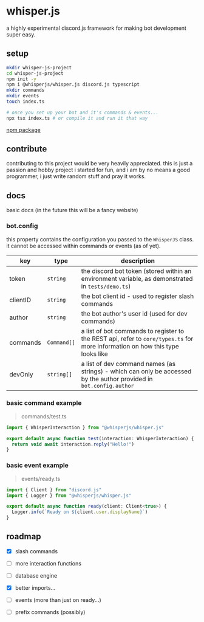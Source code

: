 # whisper.js

a highly experimental discord.js framework for making bot development super easy.

## setup

```bash
mkdir whisper-js-project
cd whisper-js-project
npm init -y
npm i @whisperjs/whisper.js discord.js typescript
mkdir commands
mkdir events
touch index.ts

# once you set up your bot and it's commands & events...
npx tsx index.ts # or compile it and run it that way
```

[npm package](https://www.npmjs.com/package/@whisperjs/whisper.js)

## contribute

contributing to this project would be very heavily appreciated. this is just a passion and hobby project i started for fun, and i am by no means a good programmer, i just write random stuff and pray it works.

## docs

basic docs (in the future this will be a fancy website)

### bot.config

this property contains the configuration you passed to the `WhisperJS` class. it cannot be accessed within commands or events (as of yet).

| key   | type        | description          |
|-------|-------------|----------------------|
| token  | `string`      | the discord bot token (stored within an environment variable, as demonstrated in `tests/demo.ts`) |
| clientID   | `string`         | the bot client id - used to register slash commands   |
| author | `string`      | the bot author's user id (used for dev commands)     |
| commands | `Command[]`      | a list of bot commands to register to the REST api, refer to `core/types.ts` for more information on how this type looks like |
| devOnly | `string[]`      | a list of dev command names (as strings) - which can only be accessed by the author provided in `bot.config.author`     |

### basic command example

> commands/test.ts
```ts
import { WhisperInteraction } from "@whisperjs/whisper.js"

export default async function test(interaction: WhisperInteraction) {
  return void await interaction.reply("Hello!")
}
```

### basic event example

> events/ready.ts
```ts
import { Client } from "discord.js"
import { Logger } from "@whisperjs/whisper.js"

export default async function ready(client: Client<true>) {
  Logger.info(`Ready on ${client.user.displayName}`)
}
```

## roadmap

- [x] slash commands

- [ ] more interaction functions

- [ ] database engine

- [x] better imports...

- [ ] events (more than just on ready...)

- [ ] prefix commands (possibly)
